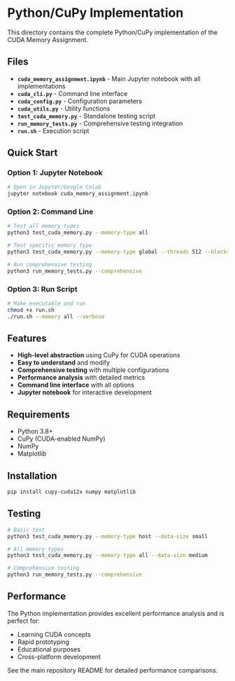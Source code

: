 # Python/CuPy Implementation

This directory contains the complete Python/CuPy implementation of the CUDA Memory Assignment.

## Files

- **`cuda_memory_assignment.ipynb`** - Main Jupyter notebook with all implementations
- **`cuda_cli.py`** - Command line interface
- **`cuda_config.py`** - Configuration parameters
- **`cuda_utils.py`** - Utility functions
- **`test_cuda_memory.py`** - Standalone testing script
- **`run_memory_tests.py`** - Comprehensive testing integration
- **`run.sh`** - Execution script

## Quick Start

### Option 1: Jupyter Notebook
```bash
# Open in Jupyter/Google Colab
jupyter notebook cuda_memory_assignment.ipynb
```

### Option 2: Command Line
```bash
# Test all memory types
python3 test_cuda_memory.py --memory-type all

# Test specific memory type
python3 test_cuda_memory.py --memory-type global --threads 512 --blocks 128

# Run comprehensive testing
python3 run_memory_tests.py --comprehensive
```

### Option 3: Run Script
```bash
# Make executable and run
chmod +x run.sh
./run.sh --memory all --verbose
```

## Features

- **High-level abstraction** using CuPy for CUDA operations
- **Easy to understand** and modify
- **Comprehensive testing** with multiple configurations
- **Performance analysis** with detailed metrics
- **Command line interface** with all options
- **Jupyter notebook** for interactive development

## Requirements

- Python 3.8+
- CuPy (CUDA-enabled NumPy)
- NumPy
- Matplotlib

## Installation

```bash
pip install cupy-cuda12x numpy matplotlib
```

## Testing

```bash
# Basic test
python3 test_cuda_memory.py --memory-type host --data-size small

# All memory types
python3 test_cuda_memory.py --memory-type all --data-size medium

# Comprehensive testing
python3 run_memory_tests.py --comprehensive
```

## Performance

The Python implementation provides excellent performance analysis and is perfect for:
- Learning CUDA concepts
- Rapid prototyping
- Educational purposes
- Cross-platform development

See the main repository README for detailed performance comparisons.
